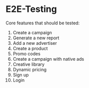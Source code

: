 # E2E-Testing

Core features that should be tested:

1. Create a campaign
2. Generate a new report
3. Add a new advertiser
4. Create a product
5. Promo codes
6. Create a campaign with native ads
7. Creative library
8. Dynamic pricing
9. Sign up
10. Login